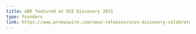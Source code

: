 ```yaml
---
title: ABR featured at OCE Discovery 2015
type: Founders
link: https://www.prnewswire.com/news-releases/oces-discovery-celebrates-10-years-of-innovation-with-largest-ever-show-500788531.html
---
```


